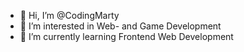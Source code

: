 - 👋 Hi, I’m @CodingMarty
- 👀 I’m interested in Web- and Game Development
- 🌱 I’m currently learning Frontend Web Development

